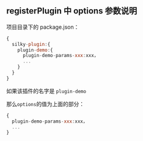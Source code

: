 ## registerPlugin 中 options 参数说明

项目目录下的 package.json：
```js
{
  silky-plugin:{
    plugin-demo:{
      plugin-demo-params-xxx:xxx，
      ...
    }
  }
}
```

如果该插件的名字是 `plugin-demo`

那么`options`的值为上面的部分：

```js
{
  plugin-demo-params-xxx:xxx，
  ...
}
```